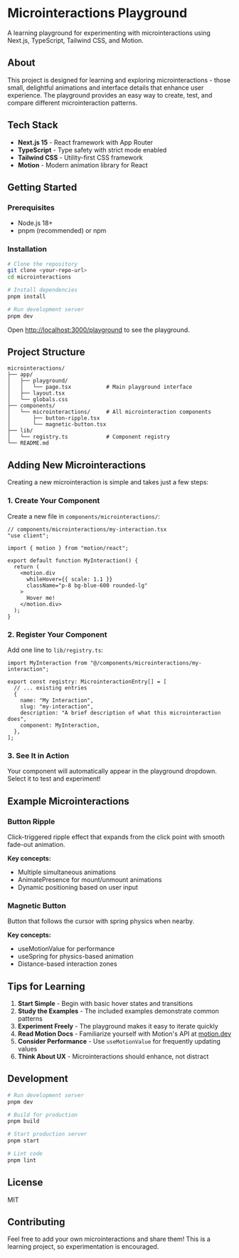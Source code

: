# Microinteractions Playground

A learning playground for experimenting with microinteractions using Next.js, TypeScript, Tailwind CSS, and Motion.

## About

This project is designed for learning and exploring microinteractions - those small, delightful animations and interface details that enhance user experience. The playground provides an easy way to create, test, and compare different microinteraction patterns.

## Tech Stack

- **Next.js 15** - React framework with App Router
- **TypeScript** - Type safety with strict mode enabled
- **Tailwind CSS** - Utility-first CSS framework
- **Motion** - Modern animation library for React

## Getting Started

### Prerequisites

- Node.js 18+
- pnpm (recommended) or npm

### Installation

```bash
# Clone the repository
git clone <your-repo-url>
cd microinteractions

# Install dependencies
pnpm install

# Run development server
pnpm dev
```

Open [http://localhost:3000/playground](http://localhost:3000/playground) to see the playground.

## Project Structure

```
microinteractions/
├── app/
│   ├── playground/
│   │   └── page.tsx           # Main playground interface
│   ├── layout.tsx
│   └── globals.css
├── components/
│   └── microinteractions/     # All microinteraction components
│       ├── button-ripple.tsx
│       └── magnetic-button.tsx
├── lib/
│   └── registry.ts            # Component registry
└── README.md
```

## Adding New Microinteractions

Creating a new microinteraction is simple and takes just a few steps:

### 1. Create Your Component

Create a new file in `components/microinteractions/`:

```tsx
// components/microinteractions/my-interaction.tsx
"use client";

import { motion } from "motion/react";

export default function MyInteraction() {
  return (
    <motion.div
      whileHover={{ scale: 1.1 }}
      className="p-8 bg-blue-600 rounded-lg"
    >
      Hover me!
    </motion.div>
  );
}
```

### 2. Register Your Component

Add one line to `lib/registry.ts`:

```tsx
import MyInteraction from "@/components/microinteractions/my-interaction";

export const registry: MicrointeractionEntry[] = [
  // ... existing entries
  {
    name: "My Interaction",
    slug: "my-interaction",
    description: "A brief description of what this microinteraction does",
    component: MyInteraction,
  },
];
```

### 3. See It in Action

Your component will automatically appear in the playground dropdown. Select it to test and experiment!

## Example Microinteractions

### Button Ripple
Click-triggered ripple effect that expands from the click point with smooth fade-out animation.

**Key concepts:**
- Multiple simultaneous animations
- AnimatePresence for mount/unmount animations
- Dynamic positioning based on user input

### Magnetic Button
Button that follows the cursor with spring physics when nearby.

**Key concepts:**
- useMotionValue for performance
- useSpring for physics-based animation
- Distance-based interaction zones

## Tips for Learning

1. **Start Simple** - Begin with basic hover states and transitions
2. **Study the Examples** - The included examples demonstrate common patterns
3. **Experiment Freely** - The playground makes it easy to iterate quickly
4. **Read Motion Docs** - Familiarize yourself with Motion's API at [motion.dev](https://motion.dev)
5. **Consider Performance** - Use `useMotionValue` for frequently updating values
6. **Think About UX** - Microinteractions should enhance, not distract

## Development

```bash
# Run development server
pnpm dev

# Build for production
pnpm build

# Start production server
pnpm start

# Lint code
pnpm lint
```

## License

MIT

## Contributing

Feel free to add your own microinteractions and share them! This is a learning project, so experimentation is encouraged.
